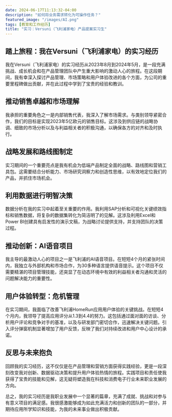 ```yaml
---
date: 2024-06-17T11:13:32-04:00
description: "如何将业务需求转化为可操作任务？"
featured_image: "/images/AI.png"
tags: [教育和工作经历]
title: "实习：Versuni（飞利浦家电）产品提案实习生"
---
```

## 踏上旅程：我在Versuni（飞利浦家电）的实习经历
我在Versuni（飞利浦家电）的实习经历从2023年8月到2024年5月，是一段充满挑战、成长机会和在产品管理团队中产生重大影响的激动人心的旅程。在这段期间，我有幸深入探讨产品管理、市场策略和用户体验改进的各个方面，为公司的重要里程碑做出贡献，并在此过程中学到了宝贵的经验和教训。

## 推动销售卓越和市场理解
我承担的重要角色之一是内部销售代表，我深入了解市场需求。与类别领导紧密合作，我们的目标是实现2023年5亿欧元的销售目标。这涉及到供应链的战略协调、细致的市场分析以及与利益相关者的积极沟通，以确保各方的对齐和及时执行。

## 战略发展和路线图制定
实习期间的一个重要亮点是我有机会为低端产品制定全面的战略、路线图和营销工具包。这需要结合分析能力、市场研究洞察力和创造性思维，以有效地定位我们的产品，并抓住市场机会。

## 利用数据进行明智决策
数据分析在我的实习中起着至关重要的作用。我利用SAP分析和可视化关键绩效指标和销售数据，将复杂的数据集转化为简洁明了的见解。这涉及利用Excel和Power BI创建具有启发性的演示文稿，为战略讨论提供支持，并支持团队的决策过程。

## 推动创新：AI语音项目
我主导的最激动人心的项目之一是飞利浦的AI语音项目。在短短4个月的紧张时间内，我独立与外部机构和市场合作，为30多种语言提供语音提示。这个项目不仅需要精湛的项目管理技能，还突显了在动态环境中有效的利益相关者沟通和灵活的问题解决能力的重要性。

## 用户体验转型：危机管理
在实习期间，我面临了改善飞利浦HomeRun应用用户体验的关键挑战。在短短4个月内，我领导了提高应用评分从1.3到4.4的努力。这包括通过面对面的访谈、分析用户评论和竞争对手的基准，以及与研发部门密切合作，迅速解决关键问题。引入评分弹窗机制显著增加了用户反馈，反映了我们对持续改进和用户中心设计的承诺。

## 反思与未来抱负
回顾我的实习经历，这不仅仅是在产品管理和营销方面获得实践经验，更是一段深刻改变我对创新、数据驱动决策和提升用户体验热情的旅程。实践项目和责任使我获得了宝贵的技能和见解，这无疑将塑造我在科技和消费电子行业未来职业发展的方向。

总之，我的实习经历是我职业发展中一个显著的篇章，充满了成就、挑战和对参与有意义项目的满足感。我很感激能够成为如此充满活力和创新的团队的一部分，并期待应用所学知识和技能，为我的未来事业做出积极贡献。
